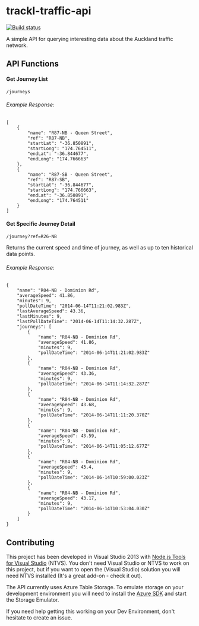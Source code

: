 trackl-traffic-api
======
[![Build status](https://ci.appveyor.com/api/projects/status/vh49dcwj7i03qlme)](https://ci.appveyor.com/project/tharax/trakl-traffic-api)

A simple API for querying interesting data about the Auckland traffic network.


## API Functions

#### Get Journey List

`/journeys`

###### Example Response:


    [
        {
            "name": "R87-NB - Queen Street",
            "ref": "R87-NB",
            "startLat": "-36.850891",
            "startLong": "174.764511",
            "endLat": "-36.844677",
            "endLong": "174.766663"
        },
        {
            "name": "R87-SB - Queen Street",
            "ref": "R87-SB",
            "startLat": "-36.844677",
            "startLong": "174.766663",
            "endLat": "-36.850891",
            "endLong": "174.764511"
        }
    ]

#### Get Specific Journey Detail

`/journey?ref=R26-NB`

Returns the current speed and time of journey, as well as up to ten historical data points.

###### Example Response:
```
{
    "name": "R04-NB - Dominion Rd",
    "averageSpeed": 41.86,
    "minutes": 9,
    "pollDateTime": "2014-06-14T11:21:02.983Z",
    "lastAverageSpeed": 43.36,
    "lastMinutes": 9,
    "lastPollDateTime": "2014-06-14T11:14:32.287Z",
    "journeys": [
        {
            "name": "R04-NB - Dominion Rd",
            "averageSpeed": 41.86,
            "minutes": 9,
            "pollDateTime": "2014-06-14T11:21:02.983Z"
        },
        {
            "name": "R04-NB - Dominion Rd",
            "averageSpeed": 43.36,
            "minutes": 9,
            "pollDateTime": "2014-06-14T11:14:32.287Z"
        },
        {
            "name": "R04-NB - Dominion Rd",
            "averageSpeed": 43.68,
            "minutes": 9,
            "pollDateTime": "2014-06-14T11:11:20.370Z"
        },
        {
            "name": "R04-NB - Dominion Rd",
            "averageSpeed": 43.59,
            "minutes": 9,
            "pollDateTime": "2014-06-14T11:05:12.677Z"
        },
        {
            "name": "R04-NB - Dominion Rd",
            "averageSpeed": 43.4,
            "minutes": 9,
            "pollDateTime": "2014-06-14T10:59:00.023Z"
        },
        {
            "name": "R04-NB - Dominion Rd",
            "averageSpeed": 43.17,
            "minutes": 9,
            "pollDateTime": "2014-06-14T10:53:04.030Z"
        }
    ]
}
```

## Contributing
This project has been developed in Visual Studio 2013 with [Node.js Tools for Visual Studio](https://nodejstools.codeplex.com/) (NTVS). You don't need Visual Studio or NTVS to work on this project, but if you want to open the (Visual Studio) solution you will need NTVS installed (It's a great add-on - check it out).

The API currently uses Azure Table Storage. To emulate storage on your development environment you will need to install the [Azure SDK](http://www.microsoft.com/en-nz/download/details.aspx?id=42317) and start the Storage Emulator.

If you need help getting this working on your Dev Environment, don't hesitate to create an issue.
